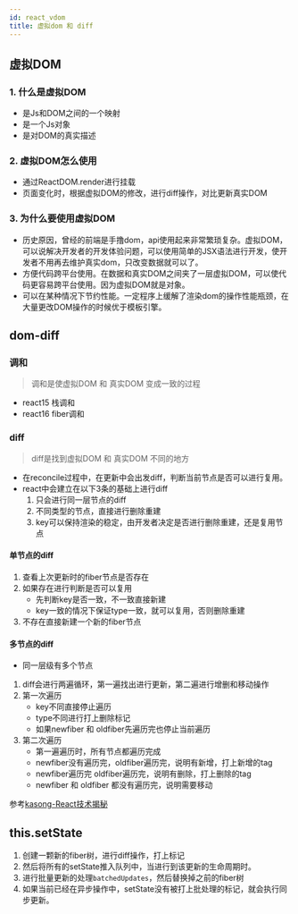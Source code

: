 ```yaml
---
id: react_vdom
title: 虚拟dom 和 diff
---
```


## 虚拟DOM

### 1. 什么是虚拟DOM
- 是Js和DOM之间的一个映射
- 是一个Js对象
- 是对DOM的真实描述
  
### 2. 虚拟DOM怎么使用
- 通过ReactDOM.render进行挂载
- 页面变化时，根据虚拟DOM的修改，进行diff操作，对比更新真实DOM

### 3. 为什么要使用虚拟DOM
- 历史原因，曾经的前端是手撸dom，api使用起来非常繁琐复杂。虚拟DOM，可以说解决开发者的开发体验问题，可以使用简单的JSX语法进行开发，使开发者不用再去维护真实dom，只改变数据就可以了。
- 方便代码跨平台使用。在数据和真实DOM之间夹了一层虚拟DOM，可以使代码更容易跨平台使用。因为虚拟DOM就是对象。
- 可以在某种情况下节约性能。一定程序上缓解了渲染dom的操作性能瓶颈，在大量更改DOM操作的时候优于模板引擎。

## dom-diff

### 调和
> 调和是使虚拟DOM 和 真实DOM 变成一致的过程


- react15 栈调和
- react16 fiber调和

### diff
> diff是找到虚拟DOM 和 真实DOM 不同的地方

- 在reconcile过程中，在更新中会出发diff，判断当前节点是否可以进行复用。
- react中会建立在以下3条的基础上进行diff
    1. 只会进行同一层节点的diff
    2. 不同类型的节点，直接进行删除重建
    3. key可以保持渲染的稳定，由开发者决定是否进行删除重建，还是复用节点
#### 单节点的diff
1. 查看上次更新时的fiber节点是否存在
2. 如果存在进行判断是否可以复用
   - 先判断key是否一致，不一致直接新建
   - key一致的情况下保证type一致，就可以复用，否则删除重建
3. 不存在直接新建一个新的fiber节点

#### 多节点的diff
- 同一层级有多个节点

1. diff会进行两遍循环，第一遍找出进行更新，第二遍进行增删和移动操作
2. 第一次遍历
   - key不同直接停止遍历
   - type不同进行打上删除标记
   - 如果newfiber 和 oldfiber先遍历完也停止当前遍历
3. 第二次遍历
   - 第一遍遍历时，所有节点都遍历完成
   - newfiber没有遍历完，oldfiber遍历完，说明有新增，打上新增的tag
   - newfiber遍历完 oldfiber遍历完，说明有删除，打上删除的tag
   - newfiber 和 oldfiber 都没有遍历完，说明需要移动

参考[kasong-React技术揭秘](https://react.iamkasong.com/diff/multi.html#%E6%A0%87%E8%AE%B0%E8%8A%82%E7%82%B9%E6%98%AF%E5%90%A6%E7%A7%BB%E5%8A%A8)


## this.setState

1. 创建一颗新的fiber树，进行diff操作，打上标记
2. 然后将所有的setState推入队列中，当进行到该更新的生命周期时。
3. 进行批量更新的处理`batchedUpdates`，然后替换掉之前的fiber树
4. 如果当前已经在异步操作中，setState没有被打上批处理的标记，就会执行同步更新。